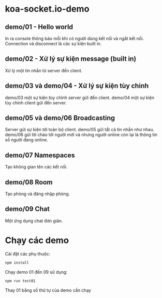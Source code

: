 # koa-socket.io-demo

## demo/01 - Hello world
In ra console thông báo mỗi khi có người dùng kết nối và ngắt kết nối. Connection và disconnect là các sự kiện built in.

## demo/02 - Xử lý sự kiện message (built in)
Xử lý một tin nhắn từ server đến client.

## demo/03 và demo/04 - Xử lý sự kiện tùy chỉnh
demo/03 một sự kiện tùy chỉnh server gửi đến client.
demo/04 một sự kiện tùy chỉnh client gửi đến server.

## demo/05 và demo/06 Broadcasting
Server gửi sự kiện tới toàn bộ client.
demo/05 gửi tất cả tin nhắn như nhau. demo/06 gửi lời chào tới người mới và nhưng người online còn lại là thông tin số người đang online.

## demo/07 Namespaces
Tạo không gian tên các kết nối.

## demo/08 Room
Tạo phòng và đăng nhập phòng.

## demo/09 Chat
Một ứng dụng chat đơn giản.

# Chạy các demo

Cài đặt các phụ thuộc:

```sh
npm install
```
Chạy demo 01 đến 09 sử dụng:
```sh
npm run test01
```
Thay 01 bằng số thứ tự của demo cần chạy
